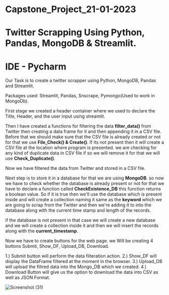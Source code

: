 # Capstone_Project_21-01-2023
# Twitter Scrapping Using Python, Pandas, MongoDB & Streamlit.
# IDE - Pycharm

Our Task is to create a twitter scrapper using Python, MongoDB, Pandas and Streamlit.

Packages used:
Streamlit, Pandas, Snscrape, Pymongo(Used to work in MongoDb). 

First stage we created a header container where we used to declare the Title, Header, and the user input using streamlit. 

Then I have created a functions for filtering the data **filter_data()** from Twitter then creating a data frame for it and then appending it in a CSV file.
Before that we should make sure that the CSV file is already created or not for that we use **File_Check() & Create()**.
If its not present then it will create a CSV file at the location where program is presented. we are checking for any kind of duplicate data in CSV file if so we will remove it for that we will use **Check_Duplicate()**.

Now we have filtered the data from Twitter and stored in a CSV file.

Next step is to store it in a database for that we are using **MongoDB**. so now we have to check whether the database is already present or not for that we have to declare a function called **CheckExistence_DB** this function returns a boolean value. So if it is true then we'll use the database which is present inside and will create a collection naming it same as the **keyword** which we are going to scrap from the Twitter and then we're adding it to into the database along with the current time stamp and length of the records.

if the database is not present in that case we will create a new database and we will create a collection inside it and then we will insert the records along with the **current_timestamp**.

Now we have to create buttons for the web page. we Will be creating 4 buttons Submit, Show_DF, Upload_DB, Download. 

1.) Submit button will perform the data filteration action.
2.) Show_DF will display the DataFrame filtered at the moment in the browser.
3.) Upload_DB will upload the filtred data into the Mongo_DB which we created.
4.) Download Button will give us the option to download the data into CSV as well as JSON Format.



![Screenshot (31)](https://user-images.githubusercontent.com/46883734/227435795-f344680b-782b-48d1-8a81-de6dd189a453.png)

